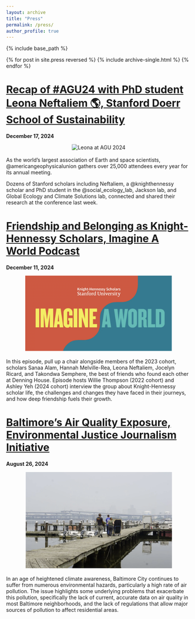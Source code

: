 ```yaml
---
layout: archive
title: "Press"
permalink: /press/
author_profile: true
---
```

<!--
 {% if site.author.googlescholar %}
  <div class="wordwrap">You can also find my articles on <a href="{{site.author.googlescholar}}">my Google Scholar profile</a>.</div>
 {% endif %}
-->

{% include base_path %}

{% for post in site.press reversed %}
  {% include archive-single.html %}
{% endfor %}

[Recap of #AGU24 with PhD student Leona Neftaliem 🌎, Stanford Doerr School of Sustainability](https://www.instagram.com/p/DDsofv5SQvy/)
======
**December 17, 2024**
<div style="text-align: center;">
  <img src="/images/agu24.gif" alt="Leona at AGU 2024" style="width: 400px;">
</div>
<br>
As the world’s largest association of Earth and space scientists, @americangeophysicalunion gathers over 25,000 attendees every year for its annual meeting.

Dozens of Stanford scholars including Neftaliem, a @knighthennessy scholar and PhD student in the @social_ecology_lab, Jackson lab, and Global Ecology and Climate Solutions lab, connected and shared their research at the conference last week.
<br>

[Friendship and Belonging as Knight-Hennessy Scholars, Imagine A World Podcast](https://knight-hennessy.stanford.edu/news/friendship-and-belonging-knight-hennessy-scholars)
======
**December 11, 2024**
<div style="text-align: center;">
  <img src="/images/imagine_a_world.png" alt="Imagine A World Podcast Logo" style="width: 400px;">
</div>
<br>
In this episode, pull up a chair alongside members of the 2023 cohort, scholars Sanaa Alam, Hannah Melville-Rea, Leona Neftaliem, Jocelyn Ricard, and Takondwa Semphere, the best of friends who found each other at Denning House. Episode hosts Willie Thompson (2022 cohort) and Ashley Yeh (2024 cohort) interview the group about Knight-Hennessy scholar life, the challenges and changes they have faced in their journeys, and how deep friendship fuels their growth.
<br>

[Baltimore’s Air Quality Exposure, Environmental Justice Journalism Initiative](https://www.ejji.org/baltimores-air-quality-exposure)
======
**August 26, 2024**
<div style="text-align: center;">
  <img src="/images/bmore_aqi.png" alt="Pier in South Baltimore" style="width: 400px;">
</div>
<br>
In an age of heightened climate awareness, Baltimore City continues to suffer from numerous environmental hazards, particularly a high rate of air pollution. The issue highlights some underlying problems that exacerbate this pollution, specifically the lack of current, accurate data on air quality in most Baltimore neighborhoods, and the lack of regulations that allow major sources of pollution to affect residential areas.



